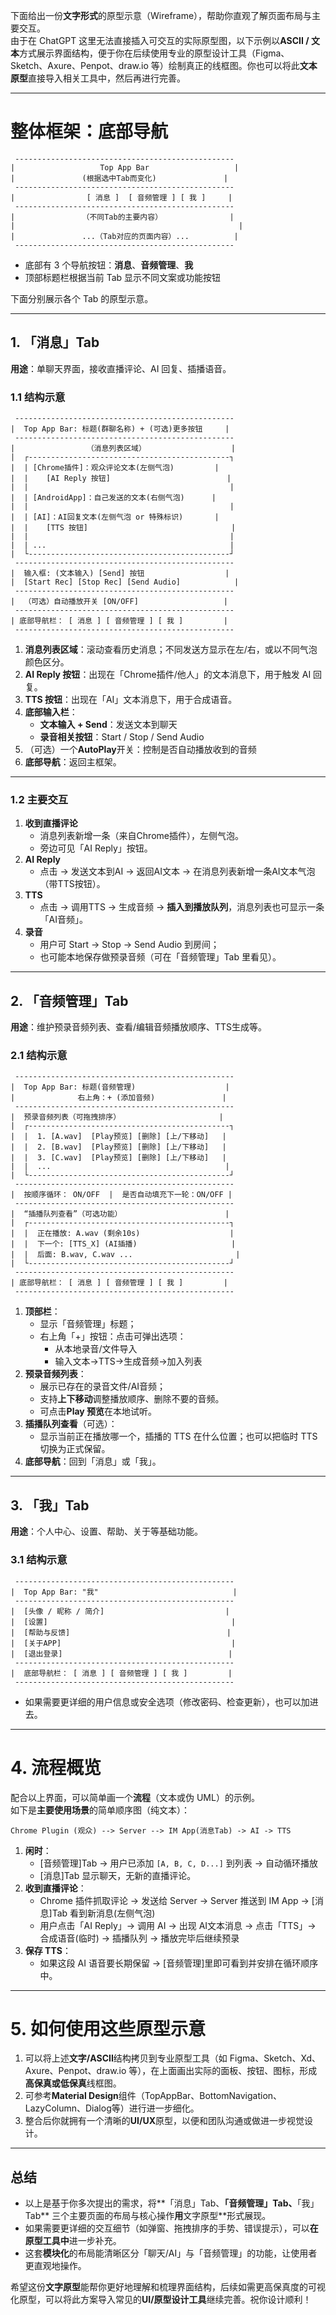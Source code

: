 下面给出一份**文字形式**的原型示意（Wireframe），帮助你直观了解页面布局与主要交互。  
由于在 ChatGPT 这里无法直接插入可交互的实际原型图，以下示例以**ASCII / 文本**方式展示界面结构，便于你在后续使用专业的原型设计工具（Figma、Sketch、Axure、Penpot、draw.io 等）绘制真正的线框图。你也可以将此**文本原型**直接导入相关工具中，然后再进行完善。

---

# 整体框架：底部导航

```
 -------------------------------------------------
|                   Top App Bar                   |
|               (根据选中Tab而变化)               |
 -------------------------------------------------
|                [ 消息 ]  [ 音频管理 ] [ 我 ]     |
 -------------------------------------------------
|               （不同Tab的主要内容）               |
|                                                  |
|               ...（Tab对应的页面内容）...          |
 -------------------------------------------------
```

- 底部有 3 个导航按钮：**消息**、**音频管理**、**我**  
- 顶部标题栏根据当前 Tab 显示不同文案或功能按钮

下面分别展示各个 Tab 的原型示意。

---

## 1. 「消息」Tab

**用途**：单聊天界面，接收直播评论、AI 回复、插播语音。

### 1.1 结构示意

```
 -------------------------------------------------
|  Top App Bar: 标题(群聊名称) + (可选)更多按钮     |
 -------------------------------------------------
|                （消息列表区域）                   |
|  ┌---------------------------------------------┐
|  | [Chrome插件]：观众评论文本(左侧气泡)         |
|  |    [AI Reply 按钮]                          |
|  |                                             |
|  | [AndroidApp]：自己发送的文本(右侧气泡)      |
|  |                                             |
|  | [AI]：AI回复文本(左侧气泡 or 特殊标识)       |
|  |    [TTS 按钮]                                |
|  |                                             |
|  | ...                                         |
|  └---------------------------------------------┘
 -------------------------------------------------
|  输入框: (文本输入) [Send] 按钮                  |
|  [Start Rec] [Stop Rec] [Send Audio]            |
 -------------------------------------------------
|  （可选）自动播放开关 [ON/OFF]                   |
 -------------------------------------------------
| 底部导航栏： [ 消息 ] [ 音频管理 ] [ 我 ]         |
 -------------------------------------------------
```

1. **消息列表区域**：滚动查看历史消息；不同发送方显示在左/右，或以不同气泡颜色区分。  
2. **AI Reply 按钮**：出现在「Chrome插件/他人」的文本消息下，用于触发 AI 回复。  
3. **TTS 按钮**：出现在「AI」文本消息下，用于合成语音。  
4. **底部输入栏**：
   - **文本输入 + Send**：发送文本到聊天  
   - **录音相关按钮**：Start / Stop / Send Audio  
5. （可选）一个**AutoPlay**开关：控制是否自动播放收到的音频  
6. **底部导航**：返回主框架。

---

### 1.2 主要交互

1. **收到直播评论**  
   - 消息列表新增一条（来自Chrome插件），左侧气泡。  
   - 旁边可见「AI Reply」按钮。  
2. **AI Reply**  
   - 点击 → 发送文本到AI → 返回AI文本 → 在消息列表新增一条AI文本气泡（带TTS按钮）。  
3. **TTS**  
   - 点击 → 调用TTS → 生成音频 → **插入到播放队列**，消息列表也可显示一条「AI音频」。  
4. **录音**  
   - 用户可 Start → Stop → Send Audio 到房间；  
   - 也可能本地保存做预录音频（可在「音频管理」Tab 里看见）。

---

## 2. 「音频管理」Tab

**用途**：维护预录音频列表、查看/编辑音频播放顺序、TTS生成等。

### 2.1 结构示意

```
 -------------------------------------------------
|  Top App Bar: 标题(音频管理)                    |
|              右上角：+ (添加音频)               |
 -------------------------------------------------
|  预录音频列表（可拖拽排序）                      |
|  ┌---------------------------------------------┐
|  |  1. [A.wav]  [Play预览] [删除] [上/下移动]   |
|  |  2. [B.wav]  [Play预览] [删除] [上/下移动]   |
|  |  3. [C.wav]  [Play预览] [删除] [上/下移动]   |
|  |  ...                                       |
|  └---------------------------------------------┘
 -------------------------------------------------
|  按顺序循环： ON/OFF  |  是否自动填充下一轮：ON/OFF |
 -------------------------------------------------
|  “插播队列查看”（可选功能）                       |
|  ┌---------------------------------------------┐
|  |  正在播放: A.wav (剩余10s)                    |
|  |  下一个: [TTS_X] (AI插播)                     |
|  |  后面: B.wav, C.wav ...                       |
|  └---------------------------------------------┘
 -------------------------------------------------
| 底部导航栏： [ 消息 ] [ 音频管理 ] [ 我 ]         |
 -------------------------------------------------
```

1. **顶部栏**：  
   - 显示「音频管理」标题；  
   - 右上角「+」按钮：点击可弹出选项：  
     - 从本地录音/文件导入  
     - 输入文本→TTS→生成音频→加入列表  
2. **预录音频列表**：  
   - 展示已存在的录音文件/AI音频；  
   - 支持**上下移动**调整播放顺序、删除不要的音频。  
   - 可点击**Play 预览**在本地试听。  
3. **插播队列查看**（可选）：  
   - 显示当前正在播放哪一个，插播的 TTS 在什么位置；也可以把临时 TTS 切换为正式保留。  
4. **底部导航**：回到「消息」或「我」。

---

## 3. 「我」Tab

**用途**：个人中心、设置、帮助、关于等基础功能。

### 3.1 结构示意

```
 -------------------------------------------------
|  Top App Bar: "我"                              |
 -------------------------------------------------
|  [头像 / 昵称 / 简介]                           |
|  [设置]                                         |
|  [帮助与反馈]                                   |
|  [关于APP]                                      |
|  [退出登录]                                     |
 -------------------------------------------------
|  底部导航栏： [ 消息 ] [ 音频管理 ] [ 我 ]         |
 -------------------------------------------------
```

- 如果需要更详细的用户信息或安全选项（修改密码、检查更新），也可以加进去。

---

# 4. 流程概览

配合以上界面，可以简单画一个**流程**（文本或伪 UML）的示例。  
如下是**主要使用场景**的简单顺序图（纯文本）：

```
Chrome Plugin (观众) --> Server --> IM App(消息Tab) -> AI -> TTS
```

1. **闲时**：  
   - [音频管理]Tab → 用户已添加 `[A, B, C, D...]` 到列表 → 自动循环播放  
   - [消息]Tab 显示聊天，无新的直播评论。  
2. **收到直播评论**：  
   - Chrome 插件抓取评论 → 发送给 Server → Server 推送到 IM App → [消息]Tab 看到新消息(左侧气泡)  
   - 用户点击「AI Reply」→ 调用 AI → 出现 AI文本消息 → 点击「TTS」→ 合成语音(临时) → 插播队列 → 播放完毕后继续预录  
3. **保存 TTS**：  
   - 如果这段 AI 语音要长期保留 → [音频管理]里即可看到并安排在循环顺序中。

---

# 5. 如何使用这些原型示意

1. 可以将上述**文字/ASCII**结构拷贝到专业原型工具（如 Figma、Sketch、Xd、Axure、Penpot、draw.io 等），在上面画出实际的面板、按钮、图标，形成**高保真或低保真**线框图。  
2. 可参考**Material Design**组件（TopAppBar、BottomNavigation、LazyColumn、Dialog等）进行进一步细化。  
3. 整合后你就拥有一个清晰的**UI/UX**原型，以便和团队沟通或做进一步视觉设计。

---

## 总结

- 以上是基于你多次提出的需求，将**「消息」Tab、**「音频管理」Tab、**「我」Tab** 三个主要页面的布局与核心操作**用**文字原型**形式展现。  
- 如果需要更详细的交互细节（如弹窗、拖拽排序的手势、错误提示），可以**在原型工具中**进一步补充。  
- 这套**模块化**的布局能清晰区分「聊天/AI」与「音频管理」的功能，让使用者更直观地操作。

希望这份**文字原型**能帮你更好地理解和梳理界面结构，后续如需更高保真度的可视化原型，可以将此方案导入常见的**UI/原型设计工具**继续完善。祝你设计顺利！